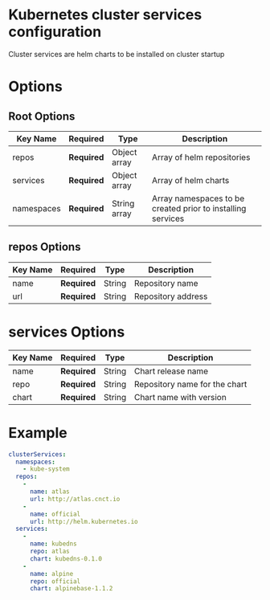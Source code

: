 # Kubernetes cluster services configuration

Cluster services are helm charts to be installed on cluster startup

# Options
## Root Options
| Key Name | Required | Type | Description|
| --- | --- | --- | --- |
| repos | __Required__ | Object array | Array of helm repositories |
| services | __Required__ | Object array | Array of helm charts |
| namespaces | __Required__ | String array | Array namespaces to be created prior to installing services |

## repos Options
| Key Name | Required | Type | Description|
| --- | --- | --- | --- |
| name | __Required__ | String | Repository name |
| url | __Required__ | String | Repository address |

# services Options
| Key Name | Required | Type | Description|
| --- | --- | --- | --- |
| name | __Required__ | String | Chart release name |
| repo | __Required__ | String | Repository name for the chart |
| chart | __Required__ | String | Chart name with version |

# Example
```yaml
clusterServices: 
  namespaces:
    - kube-system
  repos: 
    -
      name: atlas
      url: http://atlas.cnct.io
    -
      name: official
      url: http://helm.kubernetes.io
  services:
    -
      name: kubedns
      repo: atlas
      chart: kubedns-0.1.0
    -
      name: alpine
      repo: official
      chart: alpinebase-1.1.2

```